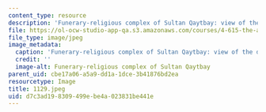 ```yaml
---
content_type: resource
description: 'Funerary-religious complex of Sultan Qaytbay: view of the dome.'
file: https://ol-ocw-studio-app-qa.s3.amazonaws.com/courses/4-615-the-architecture-of-cairo-spring-2002/d7c3ad198309499ebe4a023831be441e_1129.jpeg
file_type: image/jpeg
image_metadata:
  caption: 'Funerary-religious complex of Sultan Qaytbay: view of the dome.'
  credit: ''
  image-alt: Funerary-religious complex of Sultan Qaytbay
parent_uid: cbe17a06-a5a9-dd1a-1dce-3b41876bd2ea
resourcetype: Image
title: 1129.jpeg
uid: d7c3ad19-8309-499e-be4a-023831be441e
---
```

